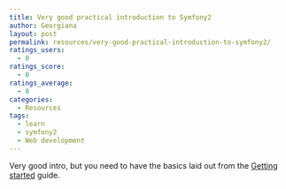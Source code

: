```yaml
---
title: Very good practical introduction to Symfony2
author: Georgiana
layout: post
permalink: resources/very-good-practical-introduction-to-symfony2/
ratings_users:
  - 0
ratings_score:
  - 0
ratings_average:
  - 0
categories:
  - Resources
tags:
  - learn
  - symfony2
  - Web development
---
```

<div id="__ss_5339691" style="width: 425px;">
</div>

Very good intro, but you need to have the basics laid out from the [Getting started][1] guide.

 [1]: http://symfony.com/doc/current/ "Symfony2 getting started"
